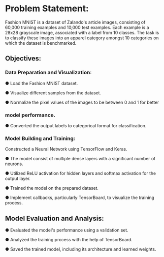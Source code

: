 # Problem Statement:
Fashion MNIST is a dataset of Zalando's article images, consisting of 60,000 training
examples and 10,000 test examples. Each example is a 28x28 grayscale image,
associated with a label from 10 classes. The task is to classify these images into an
apparel category amongst 10 categories on which the dataset is benchmarked.
## Objectives:
### Data Preparation and Visualization:
● Load the Fashion MNIST dataset.

● Visualize different samples from the dataset.

● Normalize the pixel values of the images to be between 0 and 1 for better

### model performance.
● Converted the output labels to categorical format for classification.

### Model Building and Training:

Constructed a Neural Network using TensorFlow and Keras.

● The model consist of multiple dense layers with a significant number of
neurons.

● Utilized ReLU activation for hidden layers and softmax activation for the output
layer.

● Trained the model on the prepared dataset.

● Implement callbacks, particularly TensorBoard, to visualize the training process.

## Model Evaluation and Analysis:

● Evaluated the model's performance using a validation set.

● Analyzed the training process with the help of TensorBoard.

● Saved the trained model, including its architecture and learned weights.

